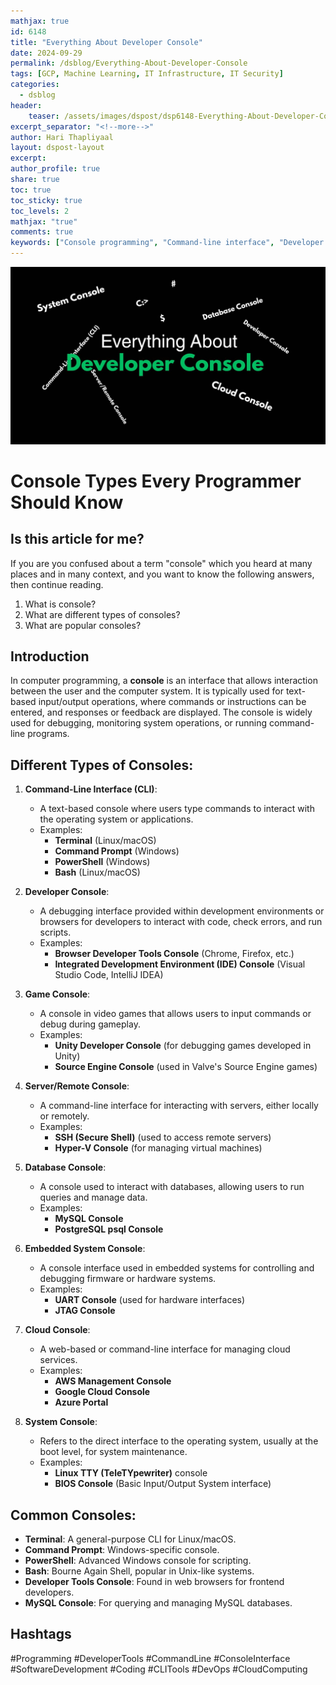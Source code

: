 ```yaml
---
mathjax: true
id: 6148
title: "Everything About Developer Console"
date: 2024-09-29
permalink: /dsblog/Everything-About-Developer-Console
tags: [GCP, Machine Learning, IT Infrastructure, IT Security]
categories:
  - dsblog
header:
    teaser: /assets/images/dspost/dsp6148-Everything-About-Developer-Console.jpg
excerpt_separator: "<!--more-->"   
author: Hari Thapliyaal   
layout: dspost-layout   
excerpt:   
author_profile: true   
share: true   
toc: true   
toc_sticky: true 
toc_levels: 2
mathjax: "true"
comments: true
keywords: ["Console programming", "Command-line interface", "Developer console", "Terminal vs. command prompt", "Remote console access", "IDE console", "Database console", "Embedded systems console", "Cloud console", "Debugging console", "Server console"]
---
```


![Everything About Developer Console](/assets/images/dspost/dsp6148-Everything-About-Developer-Console.jpg)
# Console Types Every Programmer Should Know

## Is this article for me?
If you are you confused about a term "console" which you heard at many places and in many context, and you want to know the following answers, then continue reading.
1. What is console?
1. What are different types of consoles?
1. What are popular consoles?

## Introduction
In computer programming, a **console** is an interface that allows interaction between the user and the computer system. It is typically used for text-based input/output operations, where commands or instructions can be entered, and responses or feedback are displayed. The console is widely used for debugging, monitoring system operations, or running command-line programs.

## Different Types of Consoles:
1. **Command-Line Interface (CLI)**: 
   - A text-based console where users type commands to interact with the operating system or applications.
   - Examples: 
     - **Terminal** (Linux/macOS)
     - **Command Prompt** (Windows)
     - **PowerShell** (Windows)
     - **Bash** (Linux/macOS)

2. **Developer Console**:
   - A debugging interface provided within development environments or browsers for developers to interact with code, check errors, and run scripts.
   - Examples: 
     - **Browser Developer Tools Console** (Chrome, Firefox, etc.)
     - **Integrated Development Environment (IDE) Console** (Visual Studio Code, IntelliJ IDEA)

3. **Game Console**:
   - A console in video games that allows users to input commands or debug during gameplay.
   - Examples: 
     - **Unity Developer Console** (for debugging games developed in Unity)
     - **Source Engine Console** (used in Valve's Source Engine games)

4. **Server/Remote Console**:
   - A command-line interface for interacting with servers, either locally or remotely.
   - Examples: 
     - **SSH (Secure Shell)** (used to access remote servers)
     - **Hyper-V Console** (for managing virtual machines)

5. **Database Console**:
   - A console used to interact with databases, allowing users to run queries and manage data.
   - Examples:
     - **MySQL Console**
     - **PostgreSQL psql Console**

6. **Embedded System Console**:
   - A console interface used in embedded systems for controlling and debugging firmware or hardware systems.
   - Examples:
     - **UART Console** (used for hardware interfaces)
     - **JTAG Console**

7. **Cloud Console**:
   - A web-based or command-line interface for managing cloud services.
   - Examples:
     - **AWS Management Console**
     - **Google Cloud Console**
     - **Azure Portal**

8. **System Console**:
   - Refers to the direct interface to the operating system, usually at the boot level, for system maintenance.
   - Examples:
     - **Linux TTY (TeleTYpewriter)** console
     - **BIOS Console** (Basic Input/Output System interface)

## Common Consoles:
- **Terminal**: A general-purpose CLI for Linux/macOS.
- **Command Prompt**: Windows-specific console.
- **PowerShell**: Advanced Windows console for scripting.
- **Bash**: Bourne Again Shell, popular in Unix-like systems.
- **Developer Tools Console**: Found in web browsers for frontend developers.
- **MySQL Console**: For querying and managing MySQL databases.


## Hashtags
#Programming
#DeveloperTools
#CommandLine
#ConsoleInterface
#SoftwareDevelopment
#Coding
#CLITools
#DevOps
#CloudComputing